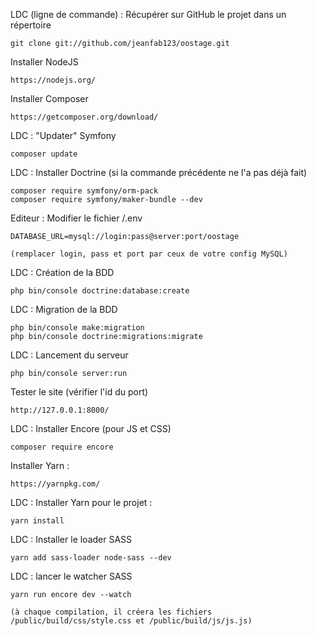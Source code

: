 LDC (ligne de commande) : Récupérer sur GitHub le projet dans un répertoire

    git clone git://github.com/jeanfab123/oostage.git

Installer NodeJS

    https://nodejs.org/

Installer Composer

    https://getcomposer.org/download/

LDC : "Updater" Symfony

    composer update

LDC : Installer Doctrine (si la commande précédente ne l'a pas déjà fait)

    composer require symfony/orm-pack
    composer require symfony/maker-bundle --dev

Editeur : Modifier le fichier /.env

    DATABASE_URL=mysql://login:pass@server:port/oostage

    (remplacer login, pass et port par ceux de votre config MySQL)

LDC : Création de la BDD

    php bin/console doctrine:database:create

LDC : Migration de la BDD

    php bin/console make:migration
    php bin/console doctrine:migrations:migrate

LDC : Lancement du serveur

    php bin/console server:run

Tester le site (vérifier l'id du port)

    http://127.0.0.1:8000/

LDC : Installer Encore (pour JS et CSS)

    composer require encore

Installer Yarn :

    https://yarnpkg.com/

LDC : Installer Yarn pour le projet :

    yarn install

LDC : Installer le loader SASS

    yarn add sass-loader node-sass --dev

LDC : lancer le watcher SASS

    yarn run encore dev --watch

    (à chaque compilation, il créera les fichiers /public/build/css/style.css et /public/build/js/js.js)

